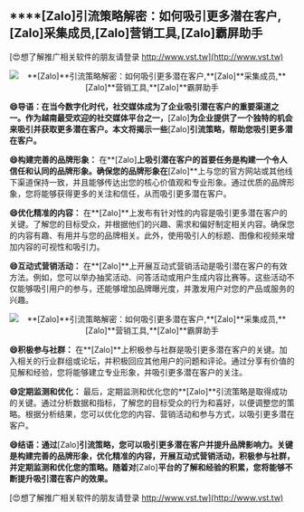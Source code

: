 ## ****[Zalo]**引流策略解密：如何吸引更多潜在客户,**[Zalo]**采集成员,**[Zalo]**营销工具,**[Zalo]**霸屏助手**

[😍想了解推广相关软件的朋友请登录 http://www.vst.tw](http://www.vst.tw)

 <center><img src="https://vst.tw/MP4/tuiguang/png/4.png" alt="**[Zalo]**引流策略解密：如何吸引更多潜在客户,**[Zalo]**采集成员,**[Zalo]**营销工具,**[Zalo]**霸屏助手"></center>

**😄导语：在当今数字化时代，社交媒体成为了企业吸引潜在客户的重要渠道之一。作为越南最受欢迎的社交媒体平台之一，**[Zalo]**为企业提供了一个独特的机会来吸引并获取更多潜在客户。本文将揭示一些**[Zalo]**引流策略，帮助您吸引更多潜在客户。**

**😄构建完善的品牌形象：**
在**[Zalo]**上吸引潜在客户的首要任务是构建一个令人信任和认同的品牌形象。确保您的品牌形象在**[Zalo]**上与您的官方网站或其他线下渠道保持一致，并且能够传达出您的核心价值观和专业形象。通过优质的品牌形象，您将能够获得更多的关注和信任，从而吸引更多潜在客户。

**😄优化精准的内容：**
在**[Zalo]**上发布有针对性的内容是吸引更多潜在客户的关键。了解您的目标受众，并根据他们的兴趣、需求和偏好制定相关内容。确保您的内容有趣、有用并与您的品牌相关。此外，使用吸引人的标题、图像和视频来增加内容的可视性和吸引力。

**😄互动式营销活动：**
在**[Zalo]**上开展互动式营销活动是吸引潜在客户的有效方法。例如，您可以举办抽奖活动、问答活动或用户生成内容比赛等。这些活动不仅能够吸引用户的参与，还能够增加品牌曝光度，并激发用户对您的产品或服务的兴趣。

 <center><img src="https://vst.tw/MP4/tuiguang/png/1.png" alt="**[Zalo]**引流策略解密：如何吸引更多潜在客户,**[Zalo]**采集成员,**[Zalo]**营销工具,**[Zalo]**霸屏助手"></center>

**😄积极参与社群：**
在**[Zalo]**上积极参与社群是吸引更多潜在客户的关键。加入相关的行业群组或论坛，并积极回应其他用户的问题和评论。通过分享有价值的见解和经验，您将能够建立专业形象，并吸引更多潜在客户的关注。

**😄定期监测和优化：**
最后，定期监测和优化您的**[Zalo]**引流策略是取得成功的关键。通过分析数据和指标，了解您的目标受众的行为和喜好，以便调整您的策略。根据分析结果，您可以优化您的内容、营销活动和参与方式，以吸引更多潜在客户。

**😄结语：通过**[Zalo]**引流策略，您可以吸引更多潜在客户并提升品牌影响力。关键是构建完善的品牌形象，优化精准的内容，开展互动式营销活动，积极参与社群，并定期监测和优化您的策略。随着对**[Zalo]**平台的了解和经验的积累，您将能够不断提升吸引潜在客户的效果。**

[😍想了解推广相关软件的朋友请登录 http://www.vst.tw](http://www.vst.tw)



